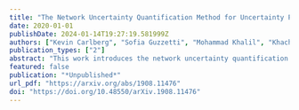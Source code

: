 ```yaml
---
title: "The Network Uncertainty Quantification Method for Uncertainty Propagation in Large-Scale Networks"
date: 2020-01-01
publishDate: 2024-01-14T19:27:19.581999Z
authors: ["Kevin Carlberg", "Sofia Guzzetti", "Mohammad Khalil", "Khachik Sargsyan"]
publication_types: ["2"]
abstract: "This work introduces the network uncertainty quantification (NetUQ) method for performing uncertainty propagation in systems composed of interconnected components. The method assumes the existence of a collection of components, each of which is characterized by exogenous-input random variables, endogenous-input random variables, output random variables, and a local uncertainty-propagation operator that computes output random variables from input random variables. The method assembles the full-system network by connecting components, which is achieved simply by associating endogenous-input random variables for each component with output random variables from other components; no other inter-component compatibility conditions are required. The network uncertainty-propagation problem is: Compute output random variables for all components given all exogenous-input random variables. To solve this problem, the method applies classical relaxation methods (i.e., Jacobi and Gauss--Seidel iteration with Anderson acceleration), which require only black-box evaluations of component uncertainty-propagation operators. Compared with other available methods, this approach is applicable to any network topology, promotes component independence by enabling components to employ tailored uncertainty-propagation operators, supports general functional representations of random variables, and requires no offline preprocessing stage. Also, because the method propagates functional representations of random variables throughout the network (and not, e.g., probability density functions), the joint distribution of any set of random variables throughout the network can be estimated a posteriori in a straightforward manner. We perform supporting convergence and error analysis and execute numerical experiments that demonstrate the weak- and strong-scaling performance of the method."
featured: false
publication: "*Unpublished*"
url_pdf: "https://arxiv.org/abs/1908.11476"
doi: "https://doi.org/10.48550/arXiv.1908.11476"
---
```


